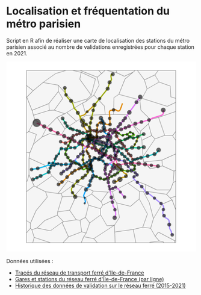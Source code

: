# Localisation et fréquentation du métro parisien

Script en R afin de réaliser une carte de localisation des stations du métro parisien associé au nombre de validations enregistrées pour chaque station en 2021.


![Localisation et fréquentation du métro parisien](https://raw.githubusercontent.com/alaratte/carte_freq_metro_parisien/main/result.png)

Données utilisées : 
- [Tracés du réseau de transport ferré d'Ile-de-France](https://data.iledefrance-mobilites.fr/explore/dataset/traces-du-reseau-ferre-idf/information/)
- [Gares et stations du réseau ferré d'Île-de-France (par ligne)](https://data.iledefrance-mobilites.fr/explore/dataset/emplacement-des-gares-idf/table/)
- [Historique des données de validation sur le réseau ferré (2015-2021)](https://data.iledefrance-mobilites.fr/explore/dataset/histo-validations-reseau-ferre/information/)